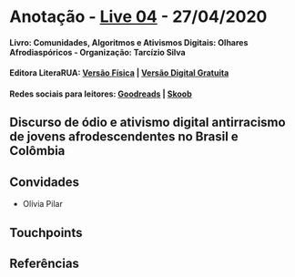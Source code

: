 [livro01-compre]: http://www.literarua.com.br/livro/olhares-afrodiasporicos
[livro01-ebook]: https://bit.ly/ComunidadesDigitais
[livro01-skoob]: https://www.skoob.com.br/comunidades-algoritmos-e-ativismos-digitais-1136137ed1139762.html
[livro01-goodreads]: https://www.goodreads.com/book/show/53005858-comunidades-algoritmos-e-ativismos-digitais

[link-live]: https://youtu.be/oU-EgiIvdLE

# Anotação - [Live 04][link-live] - 27/04/2020
#### Livro: Comunidades, Algoritmos e Ativismos Digitais: Olhares Afrodiaspóricos - Organização: Tarcízio Silva
#### Editora LiteraRUA: [Versão Física][livro01-compre] | [Versão Digital Gratuita][livro01-ebook]
#### Redes sociais para leitores: [Goodreads][livro01-goodreads] | [Skoob][livro01-skoob]

## Discurso de ódio e ativismo digital antirracismo de jovens afrodescendentes no Brasil e Colômbia

## Convidades

- Olívia Pilar

## Touchpoints

## Referências
